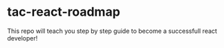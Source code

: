 # tac-react-roadmap
This repo will teach you step by step guide to become a successfull react developer!
